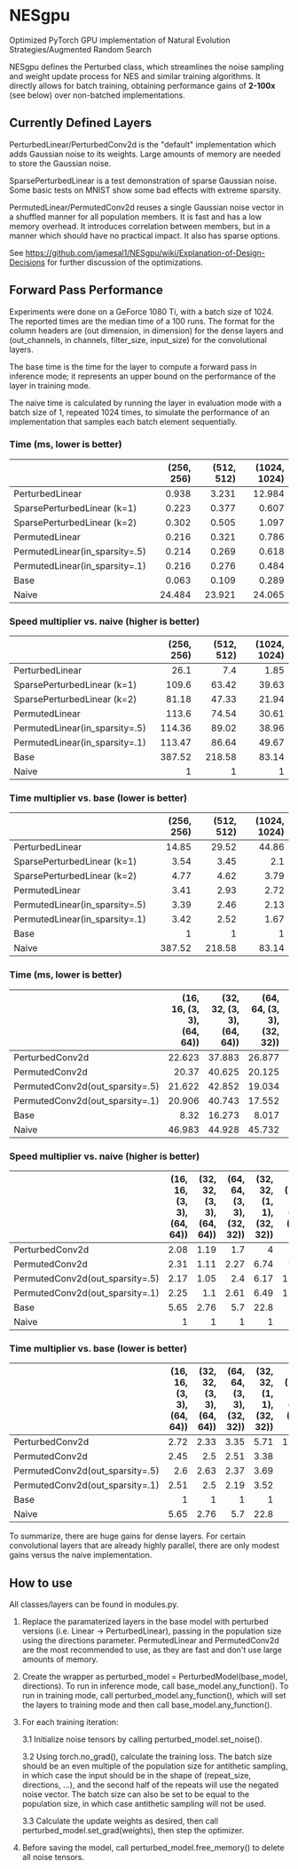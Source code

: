 # NESgpu
Optimized PyTorch GPU implementation of Natural Evolution Strategies/Augmented Random Search

NESgpu defines the Perturbed class, which streamlines the noise sampling and weight update process for NES and similar training algorithms. It directly allows for batch training, obtaining performance gains of **2-100x** (see below) over non-batched implementations.

## Currently Defined Layers

PerturbedLinear/PerturbedConv2d is the "default" implementation which adds Gaussian noise to its weights. Large amounts of memory are needed to store the Gaussian noise.

SparsePerturbedLinear is a test demonstration of sparse Gaussian noise. Some basic tests on MNIST show some bad effects with extreme sparsity.

PermutedLinear/PermutedConv2d reuses a single Gaussian noise vector in a shuffled manner for all population members. It is fast and has a low memory overhead. It introduces correlation between members, but in a manner which should have no practical impact. It also has sparse options.


See https://github.com/jamesal1/NESgpu/wiki/Explanation-of-Design-Decisions for further discussion of the optimizations.

## Forward Pass Performance
Experiments were done on a GeForce 1080 Ti, with a batch size of 1024. The reported times are the median time of a 100 runs. The format for the column headers are (out dimension, in dimension) for the dense layers and (out_channels, in channels, filter_size, input_size) for the convolutional layers. 

The base time is the time for the layer to compute a forward pass in inference mode; it represents an upper bound on the performance of the layer in training mode.

The naive time is calculated by running the layer in evaluation mode with a batch size of 1, repeated 1024 times, to simulate the performance of an implementation that samples each batch element sequentially.
### Time (ms, lower is better)
|                                |   (256, 256) |   (512, 512) |   (1024, 1024) |
|:-------------------------------|-------------:|-------------:|---------------:|
| PerturbedLinear                |        0.938 |        3.231 |         12.984 |
| SparsePerturbedLinear (k=1)    |        0.223 |        0.377 |          0.607 |
| SparsePerturbedLinear (k=2)    |        0.302 |        0.505 |          1.097 |
| PermutedLinear                 |        0.216 |        0.321 |          0.786 |
| PermutedLinear(in_sparsity=.5) |        0.214 |        0.269 |          0.618 |
| PermutedLinear(in_sparsity=.1) |        0.216 |        0.276 |          0.484 |
| Base                           |        0.063 |        0.109 |          0.289 |
| Naive                          |       24.484 |       23.921 |         24.065 |
### Speed multiplier vs. naive (higher is better)
|                                |   (256, 256) |   (512, 512) |   (1024, 1024) |
|:-------------------------------|-------------:|-------------:|---------------:|
| PerturbedLinear                |        26.1  |         7.4  |           1.85 |
| SparsePerturbedLinear (k=1)    |       109.6  |        63.42 |          39.63 |
| SparsePerturbedLinear (k=2)    |        81.18 |        47.33 |          21.94 |
| PermutedLinear                 |       113.6  |        74.54 |          30.61 |
| PermutedLinear(in_sparsity=.5) |       114.36 |        89.02 |          38.96 |
| PermutedLinear(in_sparsity=.1) |       113.47 |        86.64 |          49.67 |
| Base                           |       387.52 |       218.58 |          83.14 |
| Naive                          |         1    |         1    |           1    |
### Time multiplier vs. base (lower is better)
|                                |   (256, 256) |   (512, 512) |   (1024, 1024) |
|:-------------------------------|-------------:|-------------:|---------------:|
| PerturbedLinear                |        14.85 |        29.52 |          44.86 |
| SparsePerturbedLinear (k=1)    |         3.54 |         3.45 |           2.1  |
| SparsePerturbedLinear (k=2)    |         4.77 |         4.62 |           3.79 |
| PermutedLinear                 |         3.41 |         2.93 |           2.72 |
| PermutedLinear(in_sparsity=.5) |         3.39 |         2.46 |           2.13 |
| PermutedLinear(in_sparsity=.1) |         3.42 |         2.52 |           1.67 |
| Base                           |         1    |         1    |           1    |
| Naive                          |       387.52 |       218.58 |          83.14 |


### Time (ms, lower is better)
|                                       |   (16, 16, (3, 3), (64, 64)) |   (32, 32, (3, 3), (64, 64)) |   (64, 64, (3, 3), (32, 32)) |   (32, 32, (1, 1), (32, 32)) |   (1024, 1024, (1, 1), (1, 1)) |
|:--------------------------------------|-----------------------------:|-----------------------------:|-----------------------------:|-----------------------------:|-------------------------------:|
| PerturbedConv2d                       |                       22.623 |                       37.883 |                       26.877 |                       10.466 |                         83.89  |
| PermutedConv2d                        |                       20.37  |                       40.625 |                       20.125 |                        6.205 |                          1.565 |
| PermutedConv2d(out_sparsity=.5) |                       21.622 |                       42.852 |                       19.034 |                        6.773 |                          1.218 |
| PermutedConv2d(out_sparsity=.1) |                       20.906 |                       40.743 |                       17.552 |                        6.447 |                          1.178 |
| Base                                  |                        8.32  |                       16.273 |                        8.017 |                        1.834 |                          0.719 |
| Naive                                 |                       46.983 |                       44.928 |                       45.732 |                       41.82  |                        146.832 |
### Speed multiplier vs. naive (higher is better)
|                                       |   (16, 16, (3, 3), (64, 64)) |   (32, 32, (3, 3), (64, 64)) |   (64, 64, (3, 3), (32, 32)) |   (32, 32, (1, 1), (32, 32)) |   (1024, 1024, (1, 1), (1, 1)) |
|:--------------------------------------|-----------------------------:|-----------------------------:|-----------------------------:|-----------------------------:|-------------------------------:|
| PerturbedConv2d                       |                         2.08 |                         1.19 |                         1.7  |                         4    |                           1.75 |
| PermutedConv2d                        |                         2.31 |                         1.11 |                         2.27 |                         6.74 |                          93.85 |
| PermutedConv2d(out_sparsity=.5) |                         2.17 |                         1.05 |                         2.4  |                         6.17 |                         120.52 |
| PermutedConv2d(out_sparsity=.1) |                         2.25 |                         1.1  |                         2.61 |                         6.49 |                         124.64 |
| Base                                  |                         5.65 |                         2.76 |                         5.7  |                        22.8  |                         204.2  |
| Naive                                 |                         1    |                         1    |                         1    |                         1    |                           1    |
### Time multiplier vs. base (lower is better)
|                                       |   (16, 16, (3, 3), (64, 64)) |   (32, 32, (3, 3), (64, 64)) |   (64, 64, (3, 3), (32, 32)) |   (32, 32, (1, 1), (32, 32)) |   (1024, 1024, (1, 1), (1, 1)) |
|:--------------------------------------|-----------------------------:|-----------------------------:|-----------------------------:|-----------------------------:|-------------------------------:|
| PerturbedConv2d                       |                         2.72 |                         2.33 |                         3.35 |                         5.71 |                         116.66 |
| PermutedConv2d                        |                         2.45 |                         2.5  |                         2.51 |                         3.38 |                           2.18 |
| PermutedConv2d(out_sparsity=.5) |                         2.6  |                         2.63 |                         2.37 |                         3.69 |                           1.69 |
| PermutedConv2d(out_sparsity=.1) |                         2.51 |                         2.5  |                         2.19 |                         3.52 |                           1.64 |
| Base                                  |                         1    |                         1    |                         1    |                         1    |                           1    |
| Naive                                 |                         5.65 |                         2.76 |                         5.7  |                        22.8  |                         204.2  |



To summarize, there are huge gains for dense layers. For certain convolutional layers that are already highly parallel, there are only modest gains versus the naive implementation.

## How to use
All classes/layers can be found in modules.py.

1. Replace the paramaterized layers in the base model with perturbed versions (i.e. Linear -> PerturbedLinear), passing in the population size using the directions parameter. PermutedLinear and PermutedConv2d are the most recommended to use, as they are fast and don't use large amounts of memory.

2. Create the wrapper as perturbed_model = PerturbedModel(base_model, directions). To run in inference mode, call base_model.any_function(). To run in training mode, call perturbed_model.any_function(), which will set the layers to training mode and then call base_model.any_function().

3. For each training iteration:

    3.1 Initialize noise tensors by calling perturbed_model.set_noise().
    
    3.2 Using torch.no_grad(), calculate the training loss. The batch size should be an even multiple of the population size for antithetic sampling, in which case the input should be in the shape of (repeat_size, directions, ...), and the second half of the repeats will use the negated noise vector. The batch size can also be set to be equal to the population size, in which case antithetic sampling will not be used.
    
    3.3 Calculate the update weights as desired, then call perturbed_model.set_grad(weights), then step the optimizer.
    
4. Before saving the model, call perturbed_model.free_memory() to delete all noise tensors.
